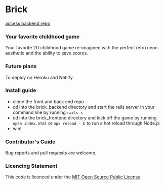 # Brick

[access backend repo](https://github.com/saschakala/brick_backend)

### Your favorite childhood game

Your favorite 2D childhood game re-imagined with the perfect retro neon aesthetic and the ability to save scores.


### Future plans
To deploy on Heroku and Netlify.


### Install guide
- clone the front and back end repo
- cd into the brick_backend directory and start the rails server in your command line by running `rails s`
- cd into the brick_frontend directory and kick off the game by running ` open index.html ` or `npx reload - b` to run a hot reload through Node.js
- win!


### Contributor's Guide
Bug reports and pull requests are welcome.


### Licencing Statement
This code is licenced under the [MIT Open Source Public License](https://opensource.org/licenses/MIT).